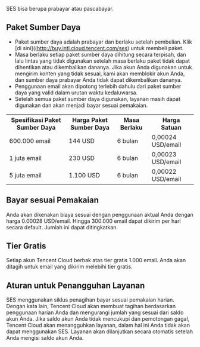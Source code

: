 SES bisa berupa prabayar atau pascabayar.

## Paket Sumber Daya
- Paket sumber daya adalah prabayar dan berlaku setelah pembelian. Klik [di sini]((http://buy.intl.cloud.tencent.com/ses) untuk membeli paket.
- Masa berlaku setiap paket sumber daya dihitung secara terpisah, dan lalu lintas yang tidak digunakan setelah masa berlaku paket tidak dapat dihentikan atau dikembalikan dananya. Jika akun Anda digunakan untuk mengirim konten yang tidak sesuai, kami akan memblokir akun Anda, dan sumber daya prabayar Anda tidak dapat dikembalikan dananya.
- Penggunaan email akan dipotong terlebih dahulu dari paket sumber daya yang valid dalam urutan waktu kedaluwarsa.
- Setelah semua paket sumber daya digunakan, layanan masih dapat digunakan dan akan menjadi bayar sesuai pemakaian.
<escape>
<table>
<tr>
<th>Spesifikasi Paket Sumber Daya</th>
<th>Harga Paket Sumber Daya</th>
<th>Masa Berlaku</th>
<th>Harga Satuan</th>
</tr>
<tr>
<td>600.000 email</td>
<td>144 USD</td>
<td>6 bulan</td>
<td>0,00024 USD/email</td>
</tr>
<tr>
<td>1 juta email</td>
<td>230 USD</td>
<td>6 bulan</td>
<td>0,00023 USD/email</td>
</tr>
<tr>
<td>5 juta email</td>
<td>1.100 USD</td>
<td>6 bulan</td>
<td>0,00022 USD/email</td>
</tr>
</table>

</escape>

## Bayar sesuai Pemakaian
Anda akan dikenakan biaya sesuai dengan penggunaan aktual Anda dengan harga 0.00028 USD/email. Hingga 300.000 email dapat dikirim per hari secara default. Jumlah ini dapat ditingkatkan.
## Tier Gratis
Setiap akun Tencent Cloud berhak atas tier gratis 1.000 email. Anda akan ditagih untuk email yang dikirim melebihi tier gratis.
## Aturan untuk Penangguhan Layanan
SES menggunakan siklus penagihan bayar sesuai pemakaian harian. Dengan kata lain, Tencent Cloud akan membuat tagihan berdasarkan penggunaan harian Anda dan mengurangi jumlah yang sesuai dari saldo akun Anda. Jika saldo akun Anda tidak mencukupi dan pemotongan gagal, Tencent Cloud akan menangguhkan layanan, dalam hal ini Anda tidak akan dapat menggunakan SES. Layanan akan dilanjutkan secara otomatis setelah Anda mengisi saldo akun Anda.


